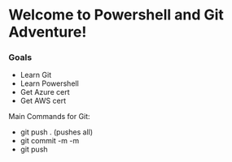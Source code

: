 # Welcome to Powershell and Git Adventure!
### Goals
* Learn Git
* Learn Powershell
* Get Azure cert
* Get AWS cert

Main Commands for Git:
* git push . (pushes all)
* git commit -m <heading> -m <description>
* git push 


